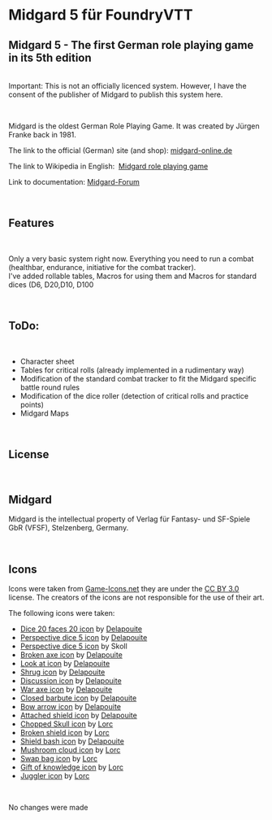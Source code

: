 # Midgard 5 für FoundryVTT
<h2>Midgard 5 - The first German role playing game in its 5th edition &nbsp;</h2>
<p><br />Important: This is not an officially licenced system. However, I have the consent of the publisher of Midgard to publish this system here.</p>
<p>&nbsp;</p>
<p>Midgard is the oldest German Role Playing Game. It was created by J&uuml;rgen Franke back in 1981.&nbsp;</p>
<p>The link to the official (German) site (and shop): <a href="https://midgard-online.de/startseite.html">midgard-online.de</a></p>
<p>The link to Wikipedia in English:&nbsp; <a href="https://en.wikipedia.org/wiki/Midgard_(role-playing_game)">Midgard role playing game</a></p>
<p>Link to documentation: <a href="https://www.midgard-forum.de/forum/articles.html/formblaetter_datenblaetter_spielhilfen/midgard-als-system-für-foundryvtt-r1754/">Midgard-Forum</a></p>
<p>&nbsp;</p>
<h2>Features</h2>
<p>&nbsp;</p>
<p>Only a very basic system right now. Everything you need to run a combat (healthbar, endurance, initiative for the combat tracker).<br/>I've added rollable tables, Macros for using them and Macros for standard dices (D6, D20,D10, D100</p>
<p>&nbsp;</p>
<h2>ToDo:</h2>
<p>&nbsp;</p>
<ul>
<li>Character sheet</li>
<li>Tables for critical rolls (already implemented in a rudimentary way)</li>
<li>Modification of the standard combat tracker to fit the Midgard specific battle round rules</li>
<li>Modification of the dice roller (detection of critical rolls and practice points)</li>
<li>Midgard Maps</li>
</ul>
<p>&nbsp;</p>
<h2>License</h2>
<br/>
<h2>Midgard</h2>
<p>Midgard is the intellectual property of Verlag f&uuml;r Fantasy- und SF-Spiele GbR (VFSF), Stelzenberg, Germany.</p>
<br/>
<h2>Icons</h2>
<p>Icons were taken from <a href="https://game-icons.net/">Game-Icons.net</a> they are under the <a href="https://creativecommons.org/licenses/by/3.0/">CC BY 3.0</a> license. The creators of the icons are not responsible for the use of their art.<p>
<p>The following icons were taken:</p>
<ul>
<li><a href="https://game-icons.net/1x1/delapouite/dice-twenty-faces-twenty.html">Dice 20 faces 20 icon</a> by <a href="https://delapouite.com/">Delapouite</a></li>
<li><a href="https://game-icons.net/1x1/delapouite/perspective-dice-five.html">Perspective dice 5 icon</a> by <a href="https://delapouite.com/">Delapouite</a></li>
<li><a href="https://game-icons.net/1x1/skoll/d10.html">Perspective dice 5 icon</a> by Skoll</li>
<li><a href="https://game-icons.net/1x1/delapouite/broken-axe.html">Broken axe icon</a> by <a href="https://delapouite.com/">Delapouite</a></li>
<li><a href="https://game-icons.net/1x1/delapouite/look-at.html">Look at icon</a> by <a href="https://delapouite.com/">Delapouite</a></li>
<li><a href="https://game-icons.net/1x1/delapouite/shrug.html">Shrug icon</a> by <a href="https://delapouite.com/">Delapouite</a></li>
<li><a href="https://game-icons.net/1x1/delapouite/discussion.html">Discussion icon</a> by <a href="https://delapouite.com/">Delapouite</a></li>
<li><a href="https://game-icons.net/1x1/delapouite/war-axe.html">War axe icon</a> by <a href="https://delapouite.com/">Delapouite</a></li>
<li><a href="https://game-icons.net/1x1/delapouite/closed-barbute.html">Closed barbute icon</a> by <a href="https://delapouite.com/">Delapouite</a></li>
<li><a href="https://game-icons.net/1x1/delapouite/bow-arrow.html">Bow arrow icon</a> by <a href="https://delapouite.com/">Delapouite</a></li>
<li><a href="https://game-icons.net/1x1/delapouite/attached-shield.html">Attached shield icon</a> by <a href="https://delapouite.com/">Delapouite</a></li>
<li><a href="https://game-icons.net/1x1/lorc/chopped-skull.html">Chopped Skull icon</a> by <a href="https://lorcblog.blogspot.com/">Lorc</a></li>
<li><a href="https://game-icons.net/1x1/lorc/broken-shield.html">Broken shield icon</a> by <a href="https://lorcblog.blogspot.com/">Lorc</a></li>
<li><a href="https://game-icons.net/1x1/delapouite/shield-bash.html">Shield bash icon</a> by <a href="https://delapouite.com/">Delapouite</a></li>
<li><a href="https://game-icons.net/1x1/lorc/mushroom-cloud.html">Mushroom cloud icon</a> by <a href="https://lorcblog.blogspot.com/">Lorc</a></li>
<li><a href="https://game-icons.net/1x1/lorc/swap-bag.html">Swap bag icon</a> by <a href="https://lorcblog.blogspot.com/">Lorc</a></li>
<li><a href="https://game-icons.net/1x1/lorc/gift-of-knowledge.html">Gift of knowledge icon</a> by <a href="https://lorcblog.blogspot.com/">Lorc</a></li>
<li><a href="https://game-icons.net/1x1/lorc/juggler.html">Juggler icon</a> by <a href="https://lorcblog.blogspot.com/">Lorc</a></li>
</ul><br/>
<p>No changes were made</p>
